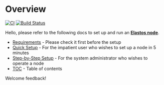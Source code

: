 # Overview

[![CI](https://github.com/elastos/Elastos.Node/actions/workflows/ci.yml/badge.svg?branch=master)](https://github.com/elastos/Elastos.Node/actions/workflows/ci.yml)
[![Build Status](https://app.travis-ci.com/elastos/Elastos.Node.svg?branch=master)](https://app.travis-ci.com/elastos/Elastos.Node)

Hello, please refer to the following docs to set up and run an [**Elastos node**](docs/overview/elastos-node.md).

* [Requirements](docs/overview/requirements.md) - Please check it first before the setup
* [Quick Setup](docs/quick-setup.md) - For the impatient user who wishes to set up a node in 5 minutes
* [Step-by-Step Setup](docs/step-by-step-setup.md) - For the system administrator who wishes to operate a node
* [TOC](SUMMARY.md) - Table of contents

Welcome feedback!
